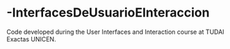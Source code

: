 # -InterfacesDeUsuarioEInteraccion
Code developed during the User Interfaces and Interaction course at TUDAI Exactas UNICEN.
